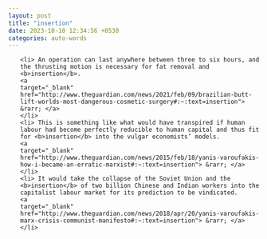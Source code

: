 ```yaml
---
layout: post
title: "insertion"
date: 2023-10-10 12:34:56 +0530
categories: auto-words
---
```

<ol>

    <li> An operation can last anywhere between three to six hours, and the thrusting motion is necessary for fat removal and <b>insertion</b>.
    <a 
    target="_blank" 
    href="http://www.theguardian.com/news/2021/feb/09/brazilian-butt-lift-worlds-most-dangerous-cosmetic-surgery#:~:text=insertion"> &rarr; </a>
    </li>
    <li> This is something like what would have transpired if human labour had become perfectly reducible to human capital and thus fit for <b>insertion</b> into the vulgar economists’ models.
    <a 
    target="_blank" 
    href="http://www.theguardian.com/news/2015/feb/18/yanis-varoufakis-how-i-became-an-erratic-marxist#:~:text=insertion"> &rarr; </a>
    </li>
    <li> It would take the collapse of the Soviet Union and the <b>insertion</b> of two billion Chinese and Indian workers into the capitalist labour market for its prediction to be vindicated.
    <a 
    target="_blank" 
    href="http://www.theguardian.com/news/2018/apr/20/yanis-varoufakis-marx-crisis-communist-manifesto#:~:text=insertion"> &rarr; </a>
    </li>